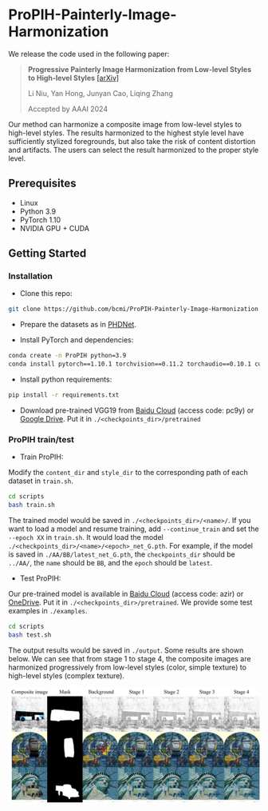 # ProPIH-Painterly-Image-Harmonization


We release the code used in the following paper:
> **Progressive Painterly Image Harmonization from Low-level Styles to High-level Styles**  [[arXiv]](https://arxiv.org/pdf/2312.10264.pdf)<br>
>
> Li Niu, Yan Hong, Junyan Cao, Liqing Zhang
>
> Accepted by AAAI 2024

Our method can harmonize a composite image from low-level styles to high-level styles. The results harmonized to the highest style level have sufficiently stylized foregrounds, but also take the risk of content distortion and artifacts. The users can select the result harmonized to the proper style level. 



## Prerequisites
- Linux
- Python 3.9
- PyTorch 1.10
- NVIDIA GPU + CUDA

## Getting Started
### Installation
- Clone this repo:

```bash
git clone https://github.com/bcmi/ProPIH-Painterly-Image-Harmonization.git
```

- Prepare the datasets as in [PHDNet](https://github.com/bcmi/PHDNet-Painterly-Image-Harmonization/).

- Install PyTorch and dependencies:

```bash
conda create -n ProPIH python=3.9
conda install pytorch==1.10.1 torchvision==0.11.2 torchaudio==0.10.1 cudatoolkit=11.3 -c pytorch -c conda-forge
```

- Install python requirements:

```bash
pip install -r requirements.txt
```

- Download pre-trained VGG19 from [Baidu Cloud](https://pan.baidu.com/s/1HljOE-4Q2yUeeWmteu0nNA) (access code: pc9y) or [Google Drive](https://drive.google.com/drive/folders/1dAuUFMjRr3mxAaDkvXQzLBjMyIjNIZsC). Put it in  `./<checkpoints_dir>/pretrained`

### ProPIH train/test
- Train ProPIH: 

Modify the `content_dir` and `style_dir` to the corresponding path of each dataset in `train.sh`.

```bash
cd scripts
bash train.sh
```

The trained model would be saved in `./<checkpoints_dir>/<name>/`. If you want to load a model and resume training, add `--continue_train` and set the `--epoch XX` in `train.sh`. It would load the model `./<checkpoints_dir>/<name>/<epoch>_net_G.pth`.
For example, if the model is saved in `./AA/BB/latest_net_G.pth`, the `checkpoints_dir` should be `../AA/`, the `name` should be `BB`, and the `epoch` should be `latest`.

- Test ProPIH:



Our pre-trained model is available in [Baidu Cloud](https://pan.baidu.com/s/1CDSnqzlcLKZGD7fzIFp5Qg) (access code: azir) or [OneDrive](https://1drv.ms/u/s!AohNSvvkuxZmgRSk6iTGEUsZdVfu?e=jHrMZG). Put it in `./<checkpoints_dir>/pretrained`. We provide some test examples in `./examples`. 

```bash
cd scripts
bash test.sh
```
The output results would be saved in `./output`. Some results are shown below. We can see that from stage 1 to stage 4, the composite images are harmonized progressively from low-level styles (color, simple texture) to high-level styles (complex texture). 

<div align="center">
	<img src="figures/result.jpg" alt="harmonization_results" width="800">
</div>
